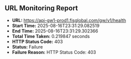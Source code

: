## URL Monitoring Report

- **URL:** https://api-gw1-prod1.fisglobal.com/gw/v1/health
- **Start Time:** 2025-08-16T23:31:29.082519
- **End Time:** 2025-08-16T23:31:29.302366
- **Total Time Taken:** 0.219847 seconds
- **HTTP Status Code:** 403
- **Status:** Failure
- **Failure Reason:** HTTP Status Code: 403
